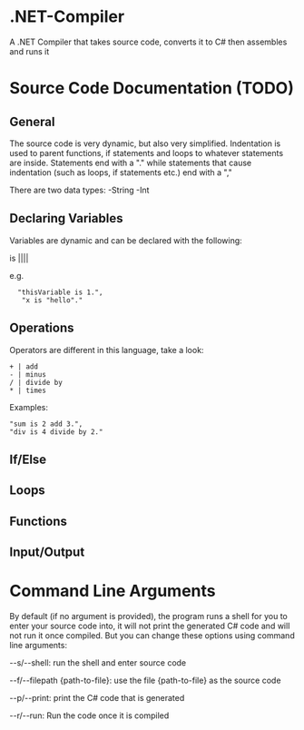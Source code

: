 # .NET-Compiler
A .NET Compiler that takes source code, converts it to C# then assembles and runs it

# Source Code Documentation (TODO)

## General

The source code is very dynamic, but also very simplified. Indentation is used to parent functions, if statements and loops to whatever statements are inside. Statements end with a "." while statements that cause indentation (such as loops, if statements etc.) end with a ","

There are two data types:
  -String
  -Int

## Declaring Variables

Variables are dynamic and can be declared with the following:

<identifier> is <Idenfier>|<String>|<Int>|<Operation>|<Call>
  
  e.g. 
  
      "thisVariable is 1.",
       "x is "hello"."

## Operations

Operators are different in this language, take a look:

    + | add
    - | minus
    / | divide by
    * | times

Examples: 

    "sum is 2 add 3.",
    "div is 4 divide by 2."

## If/Else

## Loops

## Functions

## Input/Output

# Command Line Arguments

By default (if no argument is provided), the program runs a shell for you to enter your source code into, it will not print the generated C# code and will not run it once compiled. But you can change these options using command line arguments:

--s/--shell: run the shell and enter source code

--f/--filepath {path-to-file}: use the file {path-to-file} as the source code

--p/--print: print the C# code that is generated

--r/--run: Run the code once it is compiled
